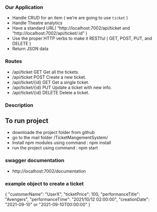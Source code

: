 ### Our Application

- Handle CRUD for an item ( we’re are going to use `ticket` )
- Handle Theatre analytics
- Have a standard URL( “http://localhost:7002/api/ticket and “http://localhost:7002/api/ticket/:id” )
- Use the proper HTTP verbs to make it RESTful ( GET, POST, PUT, and DELETE )
- Return JSON data

### Routes

- /api/ticket GET Get all the tickets.
- /api/ticket POST Create a new ticket.
- /api/ticket/{id} GET Get a single ticket.
- /api/ticket/{id} PUT Update a ticket with new info.
- /api/ticket/{id} DELETE Delete a ticket.

### Description

## To run project

- downloade the project folder from github
- go to the mail folder /TicketMangementSystem/
- Install npm modules using command : npm install
- run the project using command : npm start

### swagger documentation

- http://localhost:7002/documentation

### example object to create a ticket
{
  "customerName": "UserX",
  "ticketPrice": 100,
  "performanceTitle": "Avengers",
  "performanceTime": "2021/10/12 02:00:00",
  "creationDate": "2021-09-10" or "2021-09-10T00:00:00"
}